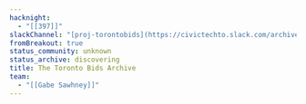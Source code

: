 ```yaml
---
hacknight:
  - "[[397]]"
slackChannel: "[proj-torontobids](https://civictechto.slack.com/archives/C04C6FPJDD4)"
fromBreakout: true
status_community: unknown
status_archive: discovering
title: The Toronto Bids Archive
team:
  - "[[Gabe Sawhney]]"
---
```

